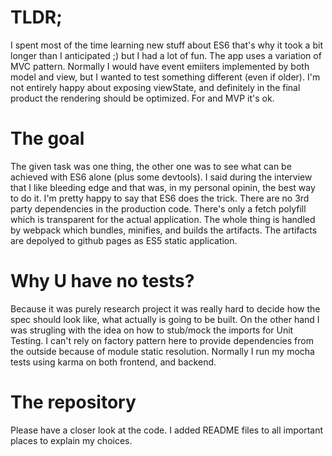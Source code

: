 # TLDR;
I spent most of the time learning new stuff about ES6 that's why it took a bit longer than I anticipated ;) but I had a lot of fun. The app uses a variation of MVC pattern. Normally I would have event emiiters implemented by both model and view, but I wanted to test something different (even if older). I'm not entirely happy about exposing viewState, and definitely in the final product the rendering should be optimized. For and MVP it's ok.

# The goal
The given task was one thing, the other one was to see what can be achieved with ES6 alone (plus some devtools). I said during the interview that I like bleeding edge and that was, in my personal opinin, the best way to do it. I'm pretty happy to say that ES6 does the trick. There are no 3rd party dependencies in the production code. There's only a fetch polyfill which is transparent for the actual application. The whole thing is handled by webpack which bundles, minifies, and builds the artifacts. The artifacts are depolyed  to github pages as ES5 static application.

# Why U have no tests?
Because it was purely research project it was really hard to decide how the spec should look like, what actually is going to be built. On the other hand I was strugling with the idea on how to stub/mock the imports for Unit Testing. I can't rely on factory pattern here to provide dependencies from the outside because of module static resolution. Normally I run my mocha tests using karma on both frontend, and backend.

# The repository
Please have a closer look at the code. I added README files to all important places to explain my choices.